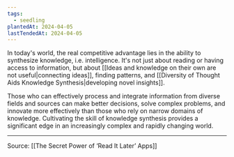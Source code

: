 ```yaml
---
tags:
  - seedling
plantedAt: 2024-04-05
lastTendedAt: 2024-04-05
---
```

In today's world, the real competitive advantage lies in the ability to synthesize knowledge, i.e. intelligence. It's not just about reading or having access to information, but about [[Ideas and knowledge on their own are not useful|connecting ideas]], finding patterns, and [[Diversity of Thought Aids Knowledge Synthesis|developing novel insights]].

Those who can effectively process and integrate information from diverse fields and sources can make better decisions, solve complex problems, and innovate more effectively than those who rely on narrow domains of knowledge. Cultivating the skill of knowledge synthesis provides a significant edge in an increasingly complex and rapidly changing world.

---

Source: [[The Secret Power of ‘Read It Later’ Apps]]
